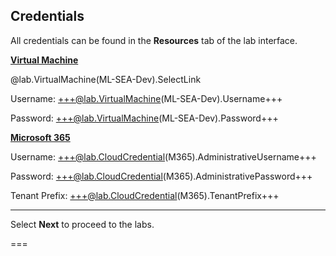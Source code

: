 <style>
img {
    border: 1px solid black;
    }
</style>

## **Credentials**

All credentials can be found in the **Resources** tab of the lab interface.

<u>**Virtual Machine**</u>

@lab.VirtualMachine(ML-SEA-Dev).SelectLink

Username: +++@lab.VirtualMachine(ML-SEA-Dev).Username+++

Password: +++@lab.VirtualMachine(ML-SEA-Dev).Password+++

<u>**Microsoft 365**</u>

Username: +++@lab.CloudCredential(M365).AdministrativeUsername+++

Password: +++@lab.CloudCredential(M365).AdministrativePassword+++

Tenant Prefix: +++@lab.CloudCredential(M365).TenantPrefix+++

---

Select **Next** to proceed to the labs.

===
